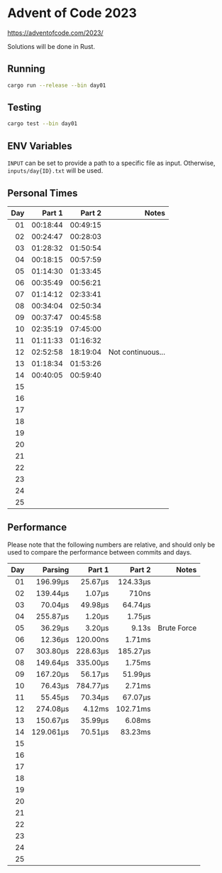 # Advent of Code 2023

https://adventofcode.com/2023/

Solutions will be done in Rust.

## Running

```bash
cargo run --release --bin day01
```

## Testing

```bash
cargo test --bin day01
```

## ENV Variables

`INPUT` can be set to provide a path to a specific file as input. Otherwise, `inputs/day{ID}.txt` will be used.

## Personal Times

|  Day |   Part 1 |   Part 2 |             Notes |
| ---: | -------: | -------: | ----------------: |
|   01 | 00:18:44 | 00:49:15 |                   |
|   02 | 00:24:47 | 00:28:03 |                   |
|   03 | 01:28:32 | 01:50:54 |                   |
|   04 | 00:18:15 | 00:57:59 |                   |
|   05 | 01:14:30 | 01:33:45 |                   |
|   06 | 00:35:49 | 00:56:21 |                   |
|   07 | 01:14:12 | 02:33:41 |                   |
|   08 | 00:34:04 | 02:50:34 |                   |
|   09 | 00:37:47 | 00:45:58 |                   |
|   10 | 02:35:19 | 07:45:00 |                   |
|   11 | 01:11:33 | 01:16:32 |                   |
|   12 | 02:52:58 | 18:19:04 | Not continuous... |
|   13 | 01:18:34 | 01:53:26 |                   |
|   14 | 00:40:05 | 00:59:40 |                   |
|   15 |          |          |                   |
|   16 |          |          |                   |
|   17 |          |          |                   |
|   18 |          |          |                   |
|   19 |          |          |                   |
|   20 |          |          |                   |
|   21 |          |          |                   |
|   22 |          |          |                   |
|   23 |          |          |                   |
|   24 |          |          |                   |
|   25 |          |          |                   |

## Performance

Please note that the following numbers are relative, and should only be used to compare the performance between commits and days.

|  Day |   Parsing |   Part 1 |   Part 2 |       Notes |
| ---: | --------: | -------: | -------: | ----------: |
|   01 |  196.99µs |  25.67µs | 124.33µs |             |
|   02 |  139.44µs |   1.07µs |    710ns |             |
|   03 |   70.04µs |  49.98µs |  64.74µs |             |
|   04 |  255.87µs |   1.20µs |   1.75µs |             |
|   05 |   36.29µs |   3.20µs |    9.13s | Brute Force |
|   06 |   12.36µs | 120.00ns |   1.71ms |             |
|   07 |  303.80µs | 228.63µs | 185.27µs |             |
|   08 |  149.64µs | 335.00µs |   1.75ms |             |
|   09 |  167.20µs |  56.17µs |  51.99µs |             |
|   10 |   76.43µs | 784.77µs |   2.71ms |             |
|   11 |   55.45µs |  70.34µs |  67.07µs |             |
|   12 |  274.08µs |   4.12ms | 102.71ms |             |
|   13 |  150.67µs |  35.99µs |   6.08ms |             |
|   14 | 129.061µs |  70.51µs |  83.23ms |             |
|   15 |           |          |          |             |
|   16 |           |          |          |             |
|   17 |           |          |          |             |
|   18 |           |          |          |             |
|   19 |           |          |          |             |
|   20 |           |          |          |             |
|   21 |           |          |          |             |
|   22 |           |          |          |             |
|   23 |           |          |          |             |
|   24 |           |          |          |             |
|   25 |           |          |          |             |

